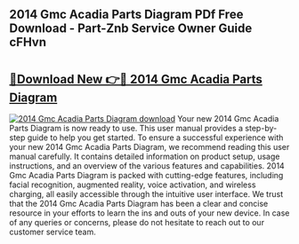 ## 2014 Gmc Acadia Parts Diagram PDf Free Download - Part-Znb Service Owner Guide cFHvn

# <h2><a href="http://dfsnib3.blite.top/?on=2014+Gmc+Acadia+Parts+Diagram">🔗Download New 👉🔴 2014 Gmc Acadia Parts Diagram</a></h2>

[![2014 Gmc Acadia Parts Diagram download](https://i.imgur.com/lujVjoI.png)](http://dfsnib3.blite.top/?on=2014+Gmc+Acadia+Parts+Diagram)
Your new 2014 Gmc Acadia Parts Diagram is now ready to use. This user manual provides a step-by-step guide to help you get started. To ensure a successful experience with your new 2014 Gmc Acadia Parts Diagram, we recommend reading this user manual carefully. It contains detailed information on product setup, usage instructions, and an overview of the various features and capabilities. 2014 Gmc Acadia Parts Diagram is packed with cutting-edge features, including facial recognition, augmented reality, voice activation, and wireless charging, all easily accessible through the intuitive user interface. We trust that the 2014 Gmc Acadia Parts Diagram has been a clear and concise resource in your efforts to learn the ins and outs of your new device. In case of any queries or concerns, please do not hesitate to reach out to our customer service team.
